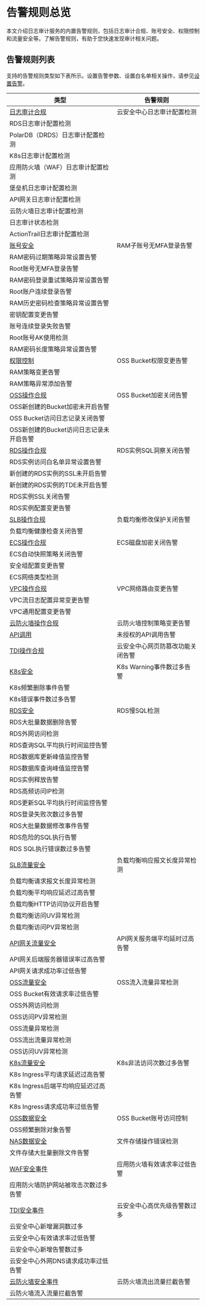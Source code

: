 # 告警规则总览

本文介绍日志审计服务的内置告警规则，包括日志审计合规、账号安全、权限控制和流量安全等。了解告警规则，有助于您快速发现审计相关问题。

## 告警规则列表

支持的告警规则类型如下表所示。设置告警参数、设置白名单相关操作，请参见[设置告警](/intl.zh-CN/应用中心（App）/日志审计服务/告警/设置告警.md)。

|类型|告警规则|
|--|----|
|[日志审计合规](/intl.zh-CN/应用中心（App）/日志审计服务/告警/告警规则/日志审计合规.md)|云安全中心日志审计配置检测|
|RDS日志审计配置检测|
|PolarDB（DRDS）日志审计配置检测|
|K8s日志审计配置检测|
|应用防火墙（WAF）日志审计配置检测|
|堡垒机日志审计配置检测|
|API网关日志审计配置检测|
|云防火墙日志审计配置检测|
|日志审计状态检测|
|ActionTrail日志审计配置检测|
|[账号安全](/intl.zh-CN/应用中心（App）/日志审计服务/告警/告警规则/账号安全.md)|RAM子账号无MFA登录告警|
|RAM密码过期策略异常设置告警|
|Root账号无MFA登录告警|
|RAM密码登录重试策略异常设置告警|
|Root账户连续登录告警|
|RAM历史密码检查策略异常设置告警|
|密钥配置变更告警|
|账号连续登录失败告警|
|Root账号AK使用检测|
|RAM密码长度策略异常设置告警|
|[权限控制](/intl.zh-CN/应用中心（App）/日志审计服务/告警/告警规则/权限控制.md)|OSS Bucket权限变更告警|
|RAM策略变更告警|
|RAM策略异常添加告警|
|[OSS操作合规](/intl.zh-CN/应用中心（App）/日志审计服务/告警/告警规则/OSS操作合规.md)|OSS Bucket加密关闭告警|
|OSS新创建的Bucket加密未开启告警|
|OSS Bucket访问日志记录关闭告警|
|OSS新创建的Bucket访问日志记录未开启告警|
|[RDS操作合规](/intl.zh-CN/应用中心（App）/日志审计服务/告警/告警规则/RDS操作合规.md)|RDS实例SQL洞察关闭告警|
|RDS实例访问白名单异常设置告警|
|新创建的RDS实例的SSL未开启告警|
|新创建的RDS实例的TDE未开启告警|
|RDS实例SSL关闭告警|
|RDS实例配置变更告警|
|[SLB操作合规](/intl.zh-CN/应用中心（App）/日志审计服务/告警/告警规则/SLB操作合规.md)|负载均衡修改保护关闭告警|
|负载均衡健康检查关闭告警|
|[ECS操作合规](/intl.zh-CN/应用中心（App）/日志审计服务/告警/告警规则/ECS操作合规.md)|ECS磁盘加密关闭告警|
|ECS自动快照策略关闭告警|
|安全组配置变更告警|
|ECS网络类型检测|
|[VPC操作合规](/intl.zh-CN/应用中心（App）/日志审计服务/告警/告警规则/VPC操作合规.md)|VPC网络路由变更告警|
|VPC流日志配置异常变更告警|
|VPC通用配置变更告警|
|[云防火墙操作合规](/intl.zh-CN/应用中心（App）/日志审计服务/告警/告警规则/云防火墙操作合规.md)|云防火墙控制策略变更告警|
|[API调用](/intl.zh-CN/应用中心（App）/日志审计服务/告警/告警规则/API调用.md)|未授权的API调用告警|
|[TDI操作合规](/intl.zh-CN/应用中心（App）/日志审计服务/告警/告警规则/TDI操作合规.md)|云安全中心网页防篡改功能关闭告警|
|[K8s安全](/intl.zh-CN/应用中心（App）/日志审计服务/告警/告警规则/K8s安全.md)|K8s Warning事件数过多告警|
|K8s频繁删除事件告警|
|K8s错误事件数过多告警|
|[RDS安全](/intl.zh-CN/应用中心（App）/日志审计服务/告警/告警规则/RDS安全.md)|RDS慢SQL检测|
|RDS大批量数据删除告警|
|RDS外网访问检测|
|RDS查询SQL平均执行时间监控告警|
|RDS数据库更新峰值监控告警|
|RDS数据库查询峰值监控告警|
|RDS实例释放告警|
|RDS高频访问IP检测|
|RDS更新SQL平均执行时间监控告警|
|RDS登录失败次数过多告警|
|RDS大批量数据修改事件告警|
|RDS危险的SQL执行告警|
|RDS SQL执行错误数过多告警|
|[SLB流量安全](/intl.zh-CN/应用中心（App）/日志审计服务/告警/告警规则/SLB流量安全.md)|负载均衡响应报文长度异常检测|
|负载均衡请求报文长度异常检测|
|负载均衡平均响应延迟过高告警|
|负载均衡HTTP访问协议开启告警|
|负载均衡访问UV异常检测|
|负载均衡访问PV异常检测|
|[API网关流量安全](/intl.zh-CN/应用中心（App）/日志审计服务/告警/告警规则/API网关流量安全.md)|API网关服务端平均延时过高告警|
|API网关后端服务器错误率过高告警|
|API网关请求成功率过低告警|
|[OSS流量安全](/intl.zh-CN/应用中心（App）/日志审计服务/告警/告警规则/OSS流量安全.md)|OSS流入流量异常检测|
|OSS Bucket有效请求率过低告警|
|OSS外网访问检测|
|OSS访问PV异常检测|
|OSS流量异常检测|
|OSS流出流量异常检测|
|OSS访问UV异常检测|
|[K8s流量安全](/intl.zh-CN/应用中心（App）/日志审计服务/告警/告警规则/K8s流量安全.md)|K8s非法访问次数过多告警|
|K8s Ingress平均请求延迟过高告警|
|K8s Ingress后端平均响应延迟过高告警|
|K8s Ingress请求成功率过低告警|
|[OSS数据安全](/intl.zh-CN/应用中心（App）/日志审计服务/告警/告警规则/OSS数据安全.md)|OSS Bucket账号访问控制|
|OSS频繁删除对象告警|
|[NAS数据安全](/intl.zh-CN/应用中心（App）/日志审计服务/告警/告警规则/NAS数据安全.md)|文件存储操作错误检测|
|文件存储大批量删除文件告警|
|[WAF安全事件](/intl.zh-CN/应用中心（App）/日志审计服务/告警/告警规则/WAF安全事件.md)|应用防火墙有效请求率过低告警|
|应用防火墙防护网站被攻击次数过多告警|
|[TDI安全事件](/intl.zh-CN/应用中心（App）/日志审计服务/告警/告警规则/TDI安全事件.md)|云安全中心高优先级告警数过多|
|云安全中心新增漏洞数过多|
|云安全中心有效请求率过低告警|
|云安全中心新增告警数过多|
|云安全中心外网DNS请求成功率过低告警|
|[云防火墙安全事件](/intl.zh-CN/应用中心（App）/日志审计服务/告警/告警规则/云防火墙安全事件.md)|云防火墙流出流量拦截告警|
|云防火墙流入流量拦截告警|

